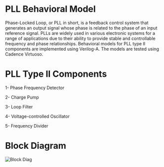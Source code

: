# PLL Behavioral Model
Phase-Locked Loop, or PLL in short, is a feedback control system that generates an output signal whose phase is related to the phase of an input reference signal. PLLs are widely used in various electronic systems for a range of applications due to their ability to provide stable and controllable frequency and phase relationships.
Behavioral models for PLL type II components are implemented using Verilog-A. The models are tested using Cadence Virtuoso.

# PLL Type II Components
1- Phase Frequency Detector

2- Charge Pump

3- Loop Filter

4- Voltage-controlled Oscillator

5- Frequency Divider

# Block Diagram
![Block Diag](https://github.com/AlaaTaha32/Phase-locked-loop-behavioral-model/assets/154026967/395a9ab6-b767-4e22-b412-db5311c7574a)
